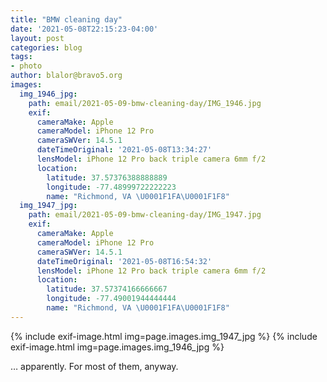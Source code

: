 ```yaml
---
title: "BMW cleaning day"
date: '2021-05-08T22:15:23-04:00'
layout: post
categories: blog
tags:
- photo
author: blalor@bravo5.org
images:
  img_1946_jpg:
    path: email/2021-05-09-bmw-cleaning-day/IMG_1946.jpg
    exif:
      cameraMake: Apple
      cameraModel: iPhone 12 Pro
      cameraSWVer: 14.5.1
      dateTimeOriginal: '2021-05-08T13:34:27'
      lensModel: iPhone 12 Pro back triple camera 6mm f/2
      location:
        latitude: 37.57376388888889
        longitude: -77.48999722222223
        name: "Richmond, VA \U0001F1FA\U0001F1F8"
  img_1947_jpg:
    path: email/2021-05-09-bmw-cleaning-day/IMG_1947.jpg
    exif:
      cameraMake: Apple
      cameraModel: iPhone 12 Pro
      cameraSWVer: 14.5.1
      dateTimeOriginal: '2021-05-08T16:54:32'
      lensModel: iPhone 12 Pro back triple camera 6mm f/2
      location:
        latitude: 37.57374166666667
        longitude: -77.49001944444444
        name: "Richmond, VA \U0001F1FA\U0001F1F8"
---
```


{% include exif-image.html img=page.images.img_1947_jpg %}
{% include exif-image.html img=page.images.img_1946_jpg %}

… apparently. For most of them, anyway. 






